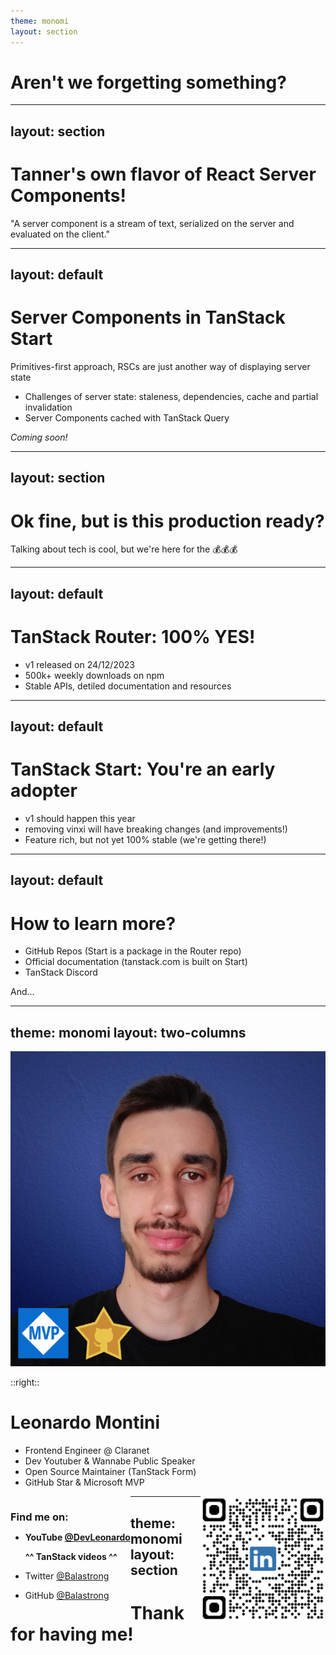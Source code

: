 ```yaml
---
theme: monomi
layout: section
---
```


# Aren't we forgetting something?

---
layout: section
---

# Tanner's own flavor of React Server Components!

"A server component is a stream of text, serialized on the server and evaluated on the client."

---
layout: default
---

# Server Components in TanStack Start

Primitives-first approach, RSCs are just another way of displaying server state

- Challenges of server state: staleness, dependencies, cache and partial invalidation
- Server Components cached with TanStack Query

_Coming soon!_

---
layout: section
---

# Ok fine, but is this production ready?

Talking about tech is cool, but we're here for the 💰💰💰

---
layout: default
---

# TanStack Router: 100% YES! 

- v1 released on 24/12/2023
- 500k+ weekly downloads on npm
- Stable APIs, detiled documentation and resources

---
layout: default
---

# TanStack Start: You're an early adopter

- v1 should happen this year
- removing vinxi will have breaking changes (and improvements!)
- Feature rich, but not yet 100% stable (we're getting there!)

---
layout: default
---

# How to learn more?

- GitHub Repos (Start is a package in the Router repo)
- Official documentation (tanstack.com is built on Start)
- TanStack Discord

And...

---
theme: monomi
layout: two-columns
---

![Propic](.demo/assets/propic.png)

::right::
# Leonardo Montini

- Frontend Engineer @ Claranet
- Dev Youtuber & Wannabe Public Speaker
- Open Source Maintainer (TanStack Form)
- GitHub Star & Microsoft MVP

<div style="float: left">

<h3 style="margin-bottom: 10px">Find me on:</h3>

- **YouTube [@DevLeonardo](https://www.youtube.com/@DevLeonardo)**
  
  **^^ TanStack videos ^^**
- Twitter [@Balastrong](https://twitter.com/Balastrong)
- GitHub [@Balastrong](https://github.com/Balastrong)

</div>
<div style="float: right">
    <img src=".demo/assets/qrlinkedin.png" alt="LinkedIn QR Code" width="200" height="200" style="border-radius: 10px;"/>
</div>

---
theme: monomi
layout: section
---

# Thank for having me!
